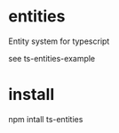 # entities
Entity system for typescript

see ts-entities-example


# install

npm intall ts-entities
